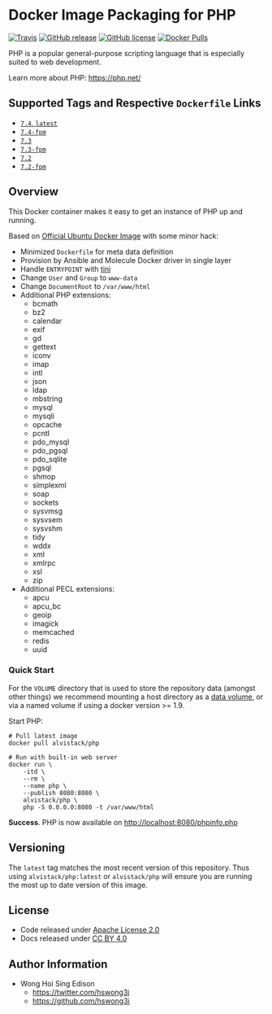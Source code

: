 # Docker Image Packaging for PHP

[![Travis](https://img.shields.io/travis/alvistack/docker-php.svg)](https://travis-ci.org/alvistack/docker-php)
[![GitHub release](https://img.shields.io/github/release/alvistack/docker-php.svg)](https://github.com/alvistack/docker-php/releases)
[![GitHub license](https://img.shields.io/github/license/alvistack/docker-php.svg)](https://github.com/alvistack/docker-php/blob/master/LICENSE)
[![Docker Pulls](https://img.shields.io/docker/pulls/alvistack/php.svg)](https://hub.docker.com/r/alvistack/php/)

PHP is a popular general-purpose scripting language that is especially suited to web development.

Learn more about PHP: <https://php.net/>

## Supported Tags and Respective `Dockerfile` Links

  - [`7.4`, `latest`](https://github.com/alvistack/docker-php/blob/master/molecule/7.4/Dockerfile.j2)
  - [`7.4-fpm`](https://github.com/alvistack/docker-php/blob/master/molecule/7.4-fpm/Dockerfile.j2)
  - [`7.3`](https://github.com/alvistack/docker-php/blob/master/molecule/7.3/Dockerfile.j2)
  - [`7.3-fpm`](https://github.com/alvistack/docker-php/blob/master/molecule/7.3-fpm/Dockerfile.j2)
  - [`7.2`](https://github.com/alvistack/docker-php/blob/master/molecule/7.2/Dockerfile.j2)
  - [`7.2-fpm`](https://github.com/alvistack/docker-php/blob/master/molecule/7.2-fpm/Dockerfile.j2)

## Overview

This Docker container makes it easy to get an instance of PHP up and running.

Based on [Official Ubuntu Docker Image](https://hub.docker.com/_/ubuntu/) with some minor hack:

  - Minimized `Dockerfile` for meta data definition
  - Provision by Ansible and Molecule Docker driver in single layer
  - Handle `ENTRYPOINT` with [tini](https://github.com/krallin/tini)
  - Change `User` and `Group` to `www-data`
  - Change `DocumentRoot` to `/var/www/html`
  - Additional PHP extensions:
      - bcmath
      - bz2
      - calendar
      - exif
      - gd
      - gettext
      - iconv
      - imap
      - intl
      - json
      - ldap
      - mbstring
      - mysql
      - mysqli
      - opcache
      - pcntl
      - pdo\_mysql
      - pdo\_pgsql
      - pdo\_sqlite
      - pgsql
      - shmop
      - simplexml
      - soap
      - sockets
      - sysvmsg
      - sysvsem
      - sysvshm
      - tidy
      - wddx
      - xml
      - xmlrpc
      - xsl
      - zip
  - Additional PECL extensions:
      - apcu
      - apcu\_bc
      - geoip
      - imagick
      - memcached
      - redis
      - uuid

### Quick Start

For the `VOLUME` directory that is used to store the repository data (amongst other things) we recommend mounting a host directory as a [data volume](https://docs.docker.com/engine/tutorials/dockervolumes/#/data-volumes), or via a named volume if using a docker version \>= 1.9.

Start PHP:

    # Pull latest image
    docker pull alvistack/php
    
    # Run with built-in web server
    docker run \
        -itd \
        --rm \
        --name php \
        --publish 8080:8080 \
        alvistack/php \
        php -S 0.0.0.0:8080 -t /var/www/html

**Success**. PHP is now available on <http://localhost:8080/phpinfo.php>

## Versioning

The `latest` tag matches the most recent version of this repository. Thus using `alvistack/php:latest` or `alvistack/php` will ensure you are running the most up to date version of this image.

## License

  - Code released under [Apache License 2.0](LICENSE)
  - Docs released under [CC BY 4.0](http://creativecommons.org/licenses/by/4.0/)

## Author Information

  - Wong Hoi Sing Edison
      - <https://twitter.com/hswong3i>
      - <https://github.com/hswong3i>
